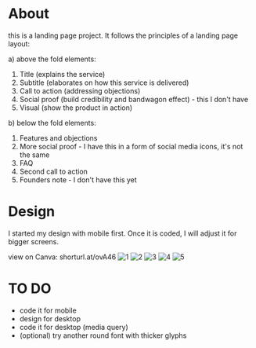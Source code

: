 # About

this is a landing page project. It follows the principles of a landing page layout:

a) above the fold elements:
1. Title (explains the service)
2. Subtitle (elaborates on how this service is delivered)
3. Call to action (addressing objections)
4. Social proof (build credibility and bandwagon effect) - this I don't have
5. Visual (show the product in action)

b) below the fold elements:
1. Features and objections
2. More social proof  - I have this in a form of social media icons, it's not the same
3. FAQ
4. Second call to action
5. Founders note - I don't have this yet

# Design
I started my design with mobile first. Once it is coded, I will adjust it for bigger screens.

view on Canva: shorturl.at/ovA46
![1](https://user-images.githubusercontent.com/112077394/196398413-db595b05-e4be-4724-8c5e-eea2ded8263d.png)
![2](https://user-images.githubusercontent.com/112077394/196398428-22906fd5-2edb-47f7-a3fb-3b3cbb213c4c.png)
![3](https://user-images.githubusercontent.com/112077394/196398436-89404260-e45c-46f3-bf93-0a7108bbd71e.png)
![4](https://user-images.githubusercontent.com/112077394/196398445-40653ece-0cb8-45ee-8916-4916ec162255.png)
![5](https://user-images.githubusercontent.com/112077394/196398452-4fec8cf0-8bd5-45cb-b691-4dc2bc91c676.png)

# TO DO
- code it for mobile
- design for desktop
- code it for desktop (media query)
- (optional) try another round font with thicker glyphs
